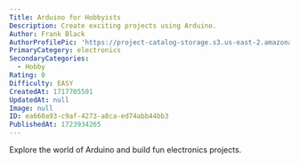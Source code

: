 ```yaml
---
Title: Arduino for Hobbyists
Description: Create exciting projects using Arduino.
Author: Frank Black
AuthorProfilePic: 'https://project-catalog-storage.s3.us-east-2.amazonaws.com/images/pfp.png'
PrimaryCategory: electronics
SecondaryCategories:
  - Hobby
Rating: 0
Difficulty: EASY
CreatedAt: 1717705501
UpdatedAt: null
Image: null
ID: ea660a93-c9af-4273-a8ca-ed74abb44bb3
PublishedAt: 1723934265
---
```


Explore the world of Arduino and build fun electronics projects.
